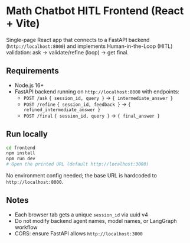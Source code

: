# Math Chatbot HITL Frontend (React + Vite)

Single-page React app that connects to a FastAPI backend (`http://localhost:8000`) and implements Human-in-the-Loop (HITL) validation: ask → validate/refine (loop) → get final.

## Requirements
- Node.js 16+
- FastAPI backend running on `http://localhost:8000` with endpoints:
  - `POST /ask` `{ session_id, query }` -> `{ intermediate_answer }`
  - `POST /refine` `{ session_id, feedback }` -> `{ refined_intermediate_answer }`
  - `POST /final` `{ session_id, query }` -> `{ final_answer }`

## Run locally
```bash
cd frontend
npm install
npm run dev
# Open the printed URL (default http://localhost:3000)
```

No environment config needed; the base URL is hardcoded to `http://localhost:8000`.

## Notes
- Each browser tab gets a unique `session_id` via uuid v4
- Do not modify backend agent names, model names, or LangGraph workflow
- CORS: ensure FastAPI allows `http://localhost:3000`
